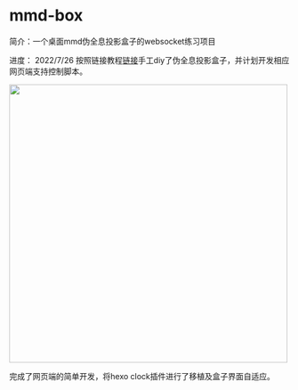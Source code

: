 # mmd-box
简介：一个桌面mmd伪全息投影盒子的websocket练习项目

进度：
2022/7/26 
按照链接教程<a target="_blank" href="https://www.bilibili.com/video/BV1aV411o7N6">链接</a>手工diy了伪全息投影盒子，并计划开发相应网页端支持控制脚本。

<img style="width:auto;height:500px;" src="https://github.com/Zfour/mmd-box/blob/master/picture/1.gif">

完成了网页端的简单开发，将hexo clock插件进行了移植及盒子界面自适应。
